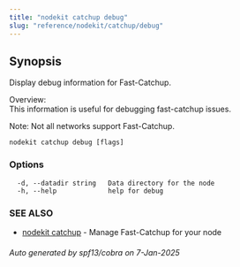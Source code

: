 ```yaml
---
title: "nodekit catchup debug"
slug: "reference/nodekit/catchup/debug"
---
```

## Synopsis      
                                                             
                                                             
Display debug information for Fast-Catchup.                  
                                                             
Overview:                                                    
This information is useful for debugging fast-catchup issues.
                                                             
Note: Not all networks support Fast-Catchup.                 

```
nodekit catchup debug [flags]
```

### Options

```
  -d, --datadir string   Data directory for the node
  -h, --help             help for debug
```

### SEE ALSO

* [nodekit catchup](/reference/nodekit/catchup)	 - Manage Fast-Catchup for your node

###### Auto generated by spf13/cobra on 7-Jan-2025
